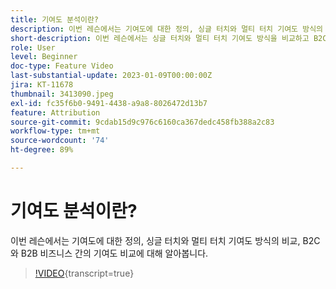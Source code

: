 ```yaml
---
title: 기여도 분석이란?
description: 이번 레슨에서는 기여도에 대한 정의, 싱글 터치와 멀티 터치 기여도 방식의 비교, B2C와 B2B 비즈니스 간의 기여도 비교에 대해 알아봅니다.
short-description: 이번 레슨에서는 싱글 터치와 멀티 터치 기여도 방식을 비교하고 B2C 비즈니스와 B2B 비즈니스 간의 기여도를 비교합니다.
role: User
level: Beginner
doc-type: Feature Video
last-substantial-update: 2023-01-09T00:00:00Z
jira: KT-11678
thumbnail: 3413090.jpeg
exl-id: fc35f6b0-9491-4438-a9a8-8026472d13b7
feature: Attribution
source-git-commit: 9cdab15d9c976c6160ca367dedc458fb388a2c83
workflow-type: tm+mt
source-wordcount: '74'
ht-degree: 89%

---
```


# 기여도 분석이란?

이번 레슨에서는 기여도에 대한 정의, 싱글 터치와 멀티 터치 기여도 방식의 비교, B2C와 B2B 비즈니스 간의 기여도 비교에 대해 알아봅니다.

>[!VIDEO](https://video.tv.adobe.com/v/3413090/?learn=on){transcript=true}
